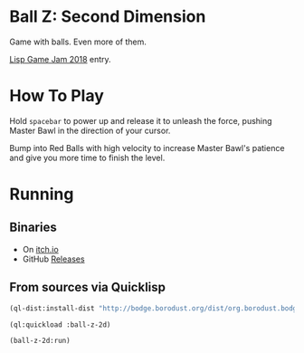 # Ball Z: Second Dimension

Game with balls. Even more of them.

[Lisp Game Jam 2018](https://itch.io/jam/lisp-game-jam-2018) entry.

# How To Play

Hold `spacebar` to power up and release it to unleash the force, pushing Master Bawl in the
direction of your cursor.

Bump into Red Balls with high velocity to increase Master Bawl's patience and give you more time
to finish the level.


# Running

## Binaries

* On [itch.io](https://borodust.itch.io/ball-z-second-dimension#download)
* GitHub [Releases](https://github.com/borodust/ball-z-2d/releases)


## From sources via Quicklisp

```lisp
(ql-dist:install-dist "http://bodge.borodust.org/dist/org.borodust.bodge.testing.txt" :prompt nil :replace t)

(ql:quickload :ball-z-2d)

(ball-z-2d:run)

```

